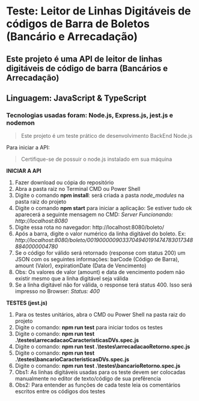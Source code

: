 # Teste: Leitor de Linhas Digitáveis de códigos de Barra de Boletos (Bancário e Arrecadação)

## Este projeto é uma API de leitor de linhas digitáveis de código de barra (Bancários e Arrecadação)
## Linguagem: JavaScript & TypeScript
### Tecnologias usadas foram: Node.js, Express.js, jest.js e nodemon 

  > Este projeto é um teste prático de desenvolvimento BackEnd Node.js  

Para iniciar a API: 
  > Certifique-se de possuir o node.js instalado em sua máquina 

**INICIAR A API**
1. Fazer download ou cópia do repositório
2. Abra a pasta raiz no Terminal CMD ou Power Shell
3. Digite o comando **npm install**: será criada a pasta *node_modules* na pasta raiz do projeto
4. Digite o comando **npm start** para iniciar a aplicação: Se estiver tudo ok aparecerá a seguinte mensagem no CMD: *Server Funcionando: http://localhost:8080*
5. Digite essa rota no navegador: http://localhost:8080/boleto/
6. Após a barra, digite o valor numérico da linha digitável do boleto. Ex: *http://localhost:8080/boleto/00190000090337049401914747830173488840000004780*
7. Se o código for válido será retornado (response com status 200) um JSON com os seguintes informações: barCode (Código de Barra), amount (Valor), expirationDate (Data de Vencimento)
8. Obs: Os valores de valor (amount) e data de vencimento podem não existir mesmo que a linha digitável seja válida
9. Se a linha digitável não for válida, o response terá status 400. Isso será impresso no Browser: *Status: 400*

**TESTES (jest.js)**
1. Para os testes unitários, abra o CMD ou Power Shell na pasta raiz do projeto
2. Digite o comando: **npm run test** para iniciar todos os testes
3. Digite o comando: **npm run test .\testes\arrecadacaoCaracteristicasDVs.spec.js**
4. Digite o comando: **npm run test .\testes\arrecadacaoRetorno.spec.js**
5. Digite o comando: **npm run test .\testes\bancarioCaracteristicasDVs.spec.js**
6. Digite o comando: **npm run test .\testes\bancarioRetorno.spec.js**
7. Obs1: As linhas digitáveis usadas para os teste devem ser colocadas manualmente no editor de texto/código de sua prefêrencia
8. Obs2: Para entender as funções de cada teste leia os comentários escritos entre os códigos dos testes 
